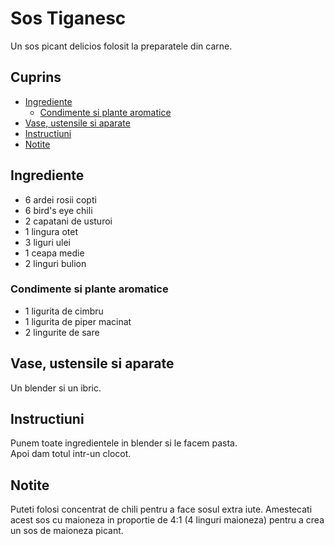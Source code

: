 <!-- omit in toc -->
# Sos Tiganesc

Un sos picant delicios folosit la preparatele din carne.

<!-- omit in toc -->
## Cuprins

- [Ingrediente](#ingrediente)
  - [Condimente si plante aromatice](#condimente-si-plante-aromatice)
- [Vase, ustensile si aparate](#vase-ustensile-si-aparate)
- [Instructiuni](#instructiuni)
- [Notite](#notite)

## Ingrediente

- 6 ardei rosii copti
- 6 bird's eye chili
- 2 capatani de usturoi
- 1 lingura otet
- 3 liguri ulei
- 1 ceapa medie
- 2 linguri bulion

### Condimente si plante aromatice

- 1 ligurita de cimbru
- 1 ligurita de piper macinat
- 2 lingurite de sare

## Vase, ustensile si aparate

Un blender si un ibric.

## Instructiuni

Punem toate ingredientele in blender si le facem pasta.  
Apoi dam totul intr-un clocot.

## Notite

Puteti folosi concentrat de chili pentru a face sosul extra iute.
Amestecati acest sos cu maioneza in proportie de 4:1 (4 linguri maioneza) pentru a crea un sos de maioneza picant.
